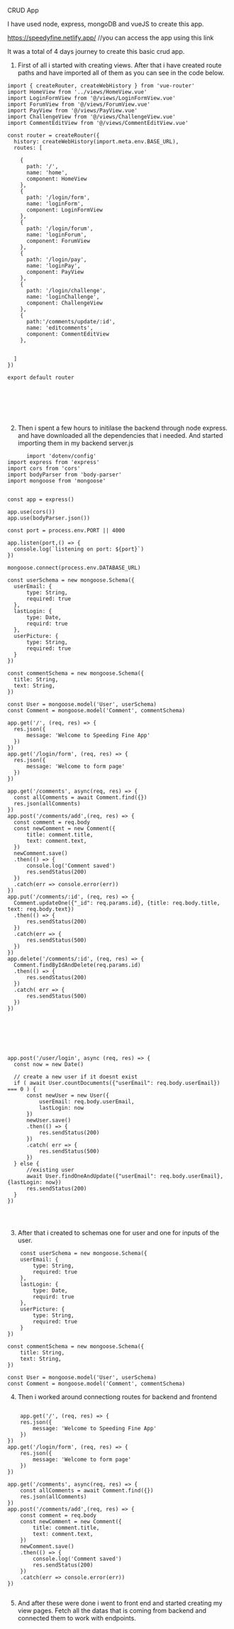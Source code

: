 CRUD App

I have used node, express, mongoDB and vueJS to create this app.

https://speedyfine.netlify.app/ //you can access the app using this link

It was a total of 4 days journey to create this basic crud app.

1) First of all i started with creating views. After that i have created route paths and have imported all of them as you can see in the code below.

``` 
import { createRouter, createWebHistory } from 'vue-router'
import HomeView from '../views/HomeView.vue'
import LoginFormView from '@/views/LoginFormView.vue'
import ForumView from '@/views/ForumView.vue'
import PayView from '@/views/PayView.vue'
import ChallengeView from '@/views/ChallengeView.vue'
import CommentEditView from '@/views/CommentEditView.vue'

const router = createRouter({
  history: createWebHistory(import.meta.env.BASE_URL),
  routes: [

    {
      path: '/',
      name: 'home',
      component: HomeView
    },
    {
      path: '/login/form',
      name: 'loginForm',
      component: LoginFormView
    },
    {
      path: '/login/forum',
      name: 'loginForum',
      component: ForumView
    },
    {
      path: '/login/pay',
      name: 'loginPay',
      component: PayView
    },
    {
      path: '/login/challenge',
      name: 'loginChallenge',
      component: ChallengeView
    },
    {
      path:'/comments/update/:id',
      name: 'editcomments',
      component: CommentEditView
    },
    
    
  ]
})

export default router


    
    

    
  ```

  2) Then i spent a few hours to initilase the backend through node express. and have downloaded all the dependencies that i needed. And started importing them in my backend server.js
  

  ```
        import 'dotenv/config'
import express from 'express'
import cors from 'cors'
import bodyParser from 'body-parser'
import mongoose from 'mongoose'


const app = express()

app.use(cors())
app.use(bodyParser.json())

const port = process.env.PORT || 4000 

app.listen(port,() => {
    console.log(`listening on port: ${port}`)
})

mongoose.connect(process.env.DATABASE_URL)

const userSchema = new mongoose.Schema({
    userEmail: {
        type: String,
        required: true
    },
    lastLogin: {
        type: Date,
        requird: true
    },
    userPicture: {
        type: String,
        required: true
    }
})

const commentSchema = new mongoose.Schema({
    title: String,
    text: String,
})

const User = mongoose.model('User', userSchema)
const Comment = mongoose.model('Comment', commentSchema)

app.get('/', (req, res) => {
    res.json({
        message: 'Welcome to Speeding Fine App'
    })
})
app.get('/login/form', (req, res) => {
    res.json({
        message: 'Welcome to form page'
    })
})

app.get('/comments', async(req, res) => {
    const allComments = await Comment.find({})
    res.json(allComments)
})
app.post('/comments/add',(req, res) => {
    const comment = req.body
    const newComment = new Comment({
        title: comment.title,
        text: comment.text,
    })
    newComment.save()
    .then(() => {
        console.log('Comment saved')
        res.sendStatus(200)
    })
    .catch(err => console.error(err))
})
app.put('/comments/:id', (req, res) => {
    Comment.updateOne({"_id": req.params.id}, {title: req.body.title, text: req.body.text})
    .then(() => {
        res.sendStatus(200)
    })
    .catch(err => {
        res.sendStatus(500)
    })
})
app.delete('/comments/:id', (req, res) => {
    Comment.findByIdAndDelete(req.params.id)
    .then(() => {
        res.sendStatus(200)
    })
    .catch( err => {
        res.sendStatus(500)
    })
})







app.post('/user/login', async (req, res) => {
    const now = new Date()

    // create a new user if it doesnt exist
    if ( await User.countDocuments({"userEmail": req.body.userEmail}) === 0 ) {
        const newUser = new User({
            userEmail: req.body.userEmail,
            lastLogin: now
        })
        newUser.save()
        .then(() => {
            res.sendStatus(200)
        })
        .catch( err => {
            res.sendStatus(500)
        })
    } else {
        //existing user
        await User.findOneAndUpdate({"userEmail": req.body.userEmail}, {lastLogin: now})
        res.sendStatus(200)
    } 
})


             
  ```

3) After that i created to schemas one for user and one for inputs of the user.

```
    const userSchema = new mongoose.Schema({
    userEmail: {
        type: String,
        required: true
    },
    lastLogin: {
        type: Date,
        requird: true
    },
    userPicture: {
        type: String,
        required: true
    }
})

const commentSchema = new mongoose.Schema({
    title: String,
    text: String,
})

const User = mongoose.model('User', userSchema)
const Comment = mongoose.model('Comment', commentSchema)
```


4) Then i worked around connectiong routes for backend and frontend

```
    
    app.get('/', (req, res) => {
    res.json({
        message: 'Welcome to Speeding Fine App'
    })
})
app.get('/login/form', (req, res) => {
    res.json({
        message: 'Welcome to form page'
    })
})

app.get('/comments', async(req, res) => {
    const allComments = await Comment.find({})
    res.json(allComments)
})
app.post('/comments/add',(req, res) => {
    const comment = req.body
    const newComment = new Comment({
        title: comment.title,
        text: comment.text,
    })
    newComment.save()
    .then(() => {
        console.log('Comment saved')
        res.sendStatus(200)
    })
    .catch(err => console.error(err))
})
  
```

5) And after these were done i went to front end and started creating my view pages. Fetch all the datas that is coming from backend and connected them to work with endpoints.



